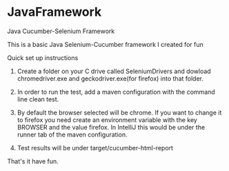 # JavaFramework
Java Cucumber-Selenium Framework

This is a basic Java Selenium-Cucumber framework I created for fun

Quick set up instructions

  1. Create a folder on your C drive called SeleniumDrivers and dowload chromedriver.exe and geckodriver.exe(for firefox) into that     folder.

2. In order to run the test, add a maven configuration with the command line clean test.

3. By default the browser selected will be chrome. If you want to change it to firefox you need create an environment variable with the key BROWSER and the value firefox. In IntelliJ this would be under the runner tab of the maven configuration. 

4. Test results will be under target/cucumber-html-report

That's it have fun.
